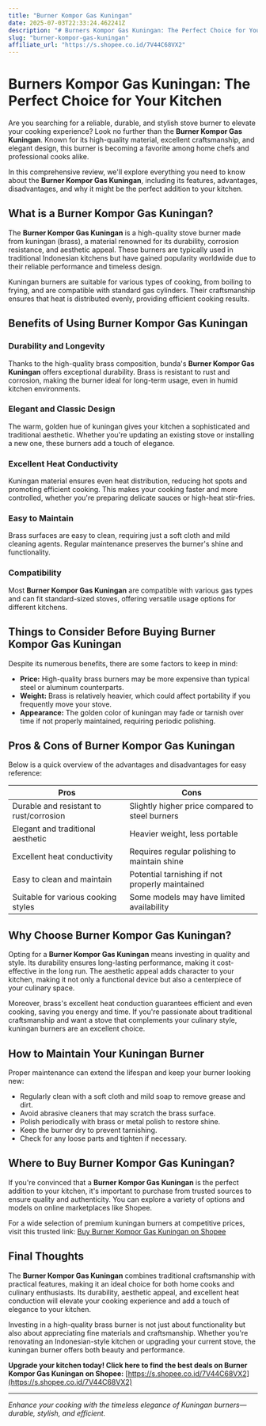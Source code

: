 ```yaml
---
title: "Burner Kompor Gas Kuningan"
date: 2025-07-03T22:33:24.462241Z
description: "# Burners Kompor Gas Kuningan: The Perfect Choice for Your Kitchen..."
slug: "burner-kompor-gas-kuningan"
affiliate_url: "https://s.shopee.co.id/7V44C68VX2"
---
```

# Burners Kompor Gas Kuningan: The Perfect Choice for Your Kitchen

Are you searching for a reliable, durable, and stylish stove burner to elevate your cooking experience? Look no further than the **Burner Kompor Gas Kuningan**. Known for its high-quality material, excellent craftsmanship, and elegant design, this burner is becoming a favorite among home chefs and professional cooks alike.

In this comprehensive review, we'll explore everything you need to know about the **Burner Kompor Gas Kuningan**, including its features, advantages, disadvantages, and why it might be the perfect addition to your kitchen.

## What is a Burner Kompor Gas Kuningan?

The **Burner Kompor Gas Kuningan** is a high-quality stove burner made from kuningan (brass), a material renowned for its durability, corrosion resistance, and aesthetic appeal. These burners are typically used in traditional Indonesian kitchens but have gained popularity worldwide due to their reliable performance and timeless design.

Kuningan burners are suitable for various types of cooking, from boiling to frying, and are compatible with standard gas cylinders. Their craftsmanship ensures that heat is distributed evenly, providing efficient cooking results.

## Benefits of Using Burner Kompor Gas Kuningan

### Durability and Longevity

Thanks to the high-quality brass composition, bunda's **Burner Kompor Gas Kuningan** offers exceptional durability. Brass is resistant to rust and corrosion, making the burner ideal for long-term usage, even in humid kitchen environments.

### Elegant and Classic Design

The warm, golden hue of kuningan gives your kitchen a sophisticated and traditional aesthetic. Whether you're updating an existing stove or installing a new one, these burners add a touch of elegance.

### Excellent Heat Conductivity

Kuningan material ensures even heat distribution, reducing hot spots and promoting efficient cooking. This makes your cooking faster and more controlled, whether you're preparing delicate sauces or high-heat stir-fries.

### Easy to Maintain

Brass surfaces are easy to clean, requiring just a soft cloth and mild cleaning agents. Regular maintenance preserves the burner's shine and functionality.

### Compatibility

Most **Burner Kompor Gas Kuningan** are compatible with various gas types and can fit standard-sized stoves, offering versatile usage options for different kitchens.

## Things to Consider Before Buying Burner Kompor Gas Kuningan

Despite its numerous benefits, there are some factors to keep in mind:

- **Price:** High-quality brass burners may be more expensive than typical steel or aluminum counterparts.
- **Weight:** Brass is relatively heavier, which could affect portability if you frequently move your stove.
- **Appearance:** The golden color of kuningan may fade or tarnish over time if not properly maintained, requiring periodic polishing.

## Pros & Cons of Burner Kompor Gas Kuningan

Below is a quick overview of the advantages and disadvantages for easy reference:

| Pros                                              | Cons                                               |
|---------------------------------------------------|----------------------------------------------------|
| Durable and resistant to rust/corrosion        | Slightly higher price compared to steel burners |
| Elegant and traditional aesthetic               | Heavier weight, less portable                    |
| Excellent heat conductivity                        | Requires regular polishing to maintain shine    |
| Easy to clean and maintain                        | Potential tarnishing if not properly maintained |
| Suitable for various cooking styles              | Some models may have limited availability       |

## Why Choose Burner Kompor Gas Kuningan?

Opting for a **Burner Kompor Gas Kuningan** means investing in quality and style. Its durability ensures long-lasting performance, making it cost-effective in the long run. The aesthetic appeal adds character to your kitchen, making it not only a functional device but also a centerpiece of your culinary space.

Moreover, brass's excellent heat conduction guarantees efficient and even cooking, saving you energy and time. If you're passionate about traditional craftsmanship and want a stove that complements your culinary style, kuningan burners are an excellent choice.

## How to Maintain Your Kuningan Burner

Proper maintenance can extend the lifespan and keep your burner looking new:

- Regularly clean with a soft cloth and mild soap to remove grease and dirt.
- Avoid abrasive cleaners that may scratch the brass surface.
- Polish periodically with brass or metal polish to restore shine.
- Keep the burner dry to prevent tarnishing.
- Check for any loose parts and tighten if necessary.

## Where to Buy Burner Kompor Gas Kuningan?

If you're convinced that a **Burner Kompor Gas Kuningan** is the perfect addition to your kitchen, it's important to purchase from trusted sources to ensure quality and authenticity. You can explore a variety of options and models on online marketplaces like Shopee.

For a wide selection of premium kuningan burners at competitive prices, visit this trusted link: [Buy Burner Kompor Gas Kuningan on Shopee](https://s.shopee.co.id/7V44C68VX2)

## Final Thoughts

The **Burner Kompor Gas Kuningan** combines traditional craftsmanship with practical features, making it an ideal choice for both home cooks and culinary enthusiasts. Its durability, aesthetic appeal, and excellent heat conduction will elevate your cooking experience and add a touch of elegance to your kitchen.

Investing in a high-quality brass burner is not just about functionality but also about appreciating fine materials and craftsmanship. Whether you're renovating an Indonesian-style kitchen or upgrading your current stove, the kuningan burner offers both beauty and performance.

**Upgrade your kitchen today! Click here to find the best deals on Burner Kompor Gas Kuningan on Shopee:** [https://s.shopee.co.id/7V44C68VX2](https://s.shopee.co.id/7V44C68VX2)

---

*Enhance your cooking with the timeless elegance of Kuningan burners—durable, stylish, and efficient.*